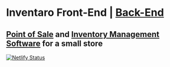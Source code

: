 # Inventaro Front-End | [Back-End](http://github.com/rileyskyler/inventaro-backend)

## [Point of Sale](https://en.wikipedia.org/wiki/Point_of_sale) and [Inventory Management Software](https://en.wikipedia.org/wiki/Inventory_management_software) for a small store

[![Netlify Status](https://api.netlify.com/api/v1/badges/7bcedb10-0834-4176-ae88-469b67363258/deploy-status)](https://app.netlify.com/sites/inventaro/deploys)
